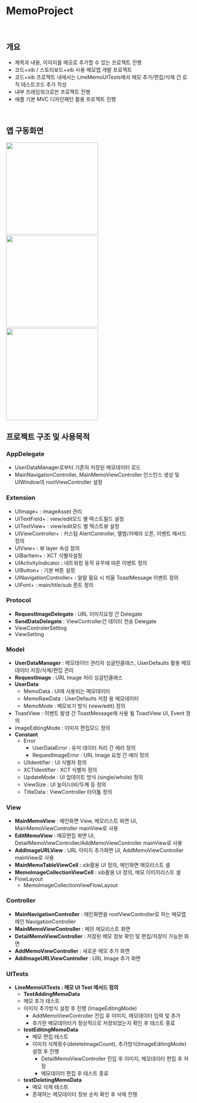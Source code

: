 # MemoProject

<br>

## 개요
- 제목과 내용, 이미지를 메모로 추가할 수 있는 프로젝트 진행
- 코드+xib / 스토리보드+xib 사용 메모앱 개발 프로젝트
- 코드+xib 프로젝트 내에서는 LineMemoUITests에서 메모 추가/편집/삭제 간 로직 테스트코드 추가 작성
- 내부 프레임워크로만 프로젝트 진행
- 애플 기본 MVC 디자인패턴 활용 프로젝트 진행

<br>

## 앱 구동화면
<div> 
  <img width=250 src="https://user-images.githubusercontent.com/4410021/75112185-b0329c00-5684-11ea-9bec-f16902a39d58.gif">     &nbsp
  <img width=250 src="https://user-images.githubusercontent.com/4410021/75112189-b759aa00-5684-11ea-8698-6e5b2fb4c1c3.gif">
  &nbsp
  <img width=250 src="https://user-images.githubusercontent.com/4410021/75112190-b7f24080-5684-11ea-8b1b-d4bd0e671768.gif"></div>

## 프로젝트 구조 및 사용목적
### AppDelegate 
- UserDataManager로부터 기존의 저장된 메모데이터 로드
- MainNavigationController, MainMemoViewController 인스턴스 생성 및 UIWindow의 rootViewController 설정

### Extension
- UIImage+ : imageAsset 관리
- UITextField+ : view/edit모드 별 텍스트필드 설정
- UITextView+ : view/edit모드 별 텍스트뷰 설정
- UIViewController+ : 커스텀 AlertController, 앨범/카메라 오픈, 이벤트 메서드 정의
- UIView+ : 뷰 layer 속성 정의
- UIBarItem+ : XCT 식별자설정
- UIActivityIndicator : 네트워킹 동작 유무에 따른 이벤트 정의
- UIButton+ : 기본 버튼 설정
- UINavigationController+ : 알람 필요 시 띄울 ToastMessage 이벤트 정의
- UIFont+ : main/title/sub 폰트 정의

### Protocol
- **RequestImageDelegate** : URL 이미지요청 간 Delegate
- **SendDataDelegate** : ViewController간 데이터 전송 Delegate
- ViewControlerSetting
- ViewSetting

### Model
- **UserDataManager** : 메모데이터 관리자 싱글턴클래스, UserDefaults 활용 메모데이터 저장/삭제/편집 관리
- **RequestImage** : URL Image 처리 싱글턴클래스
- **UserData** 
  - MemoData : UI에 사용되는 메모데이터
  - MemoRawData : UserDefaults 저장 용 메모데이터
  - MemoMode : 메모보기 방식 (view/edit) 정의
- ToastView : 이벤트 발생 간 ToastMessage에 사용 될 ToastView UI, Event 정의
- imageEditingMode : 이미지 편집모드 정의
- **Constant**
  - Error
    - UserDataError : 유저 데이터 처리 간 에러 정의
    - RequestImageError : URL Image 요청 간 에러 정의
  - UIIdentifier : UI 식별자 정의
  - XCTIdentifier : XCT 식별자 정의
  - UpdateMode : UI 업데이트 방식 (single/whole) 정의
  - ViewSize : UI 높이/너비/두께 등 정의
  - TitleData : ViewController 타이틀 정의
  
### View
- **MainMemoView** : 메인화면 View, 메모리스트 화면 UI, MainMemoViewController mainView로 사용
- **EditMemoView** : 메모편집 화면 UI, DetailMemoViewController/AddMemoViewController mainView로 사용
- **AddImageURLView** : URL 이미지 추가화면 UI, AddMemoViewController mainView로 사용
- **MainMemoTableViewCell** : xib활용 UI 정의, 메인화면 메모리스트 셀
- **MemoImageCollectionViewCell** : xib활용 UI 정의, 메모 이미지리스트 셀
- FlowLayout
  - MemoImageCollectionViewFlowLayout

### Controller
- **MainNavigationController** : 메인화면을 rootViewController로 하는 메모앱 메인 NavigationController
- **MainMemoViewController** : 메민 메모리스트 화면
- **DetailMemoViewController** : 저장된 메모 정보 확인 및 편집/저장이 가능한 화면
- **AddMemoViewController** : 새로운 메모 추가 화면
- **AddImageURLViewController** : URL Image 추가 화면



### UITests

- **LineMemoUITests : 메모 UI Test 메서드 정의**
  -  **TestAddingMemoData**
    - 메모 추가 테스트
    - 이미지 추가방식 설정 후 진행 (ImageEditingMode)
      - AddMemoViewController 진입 후 이미지, 메모데이터 입력 및 추가
      - 추가한 메모데이터가 정상적으로 저장되었는지 확인 후 테스트 종료
  - **testEditingMemoData**
    - 메모 편집 테스트
    - 이미지 삭제횟수(deleteImageCount), 추가방식(ImageEditingMode) 설정 후 진행
      - DetailMemoViewController 진입 후 이미지, 메모데이터 편집 후 저장
      - 메모데이터 편집 후 테스트 종료
  - **testDeletingMemoData**
    - 메모 삭제 테스트
    - 존재하는 메모데이터 정보 순차 확인 후 삭제 진행

